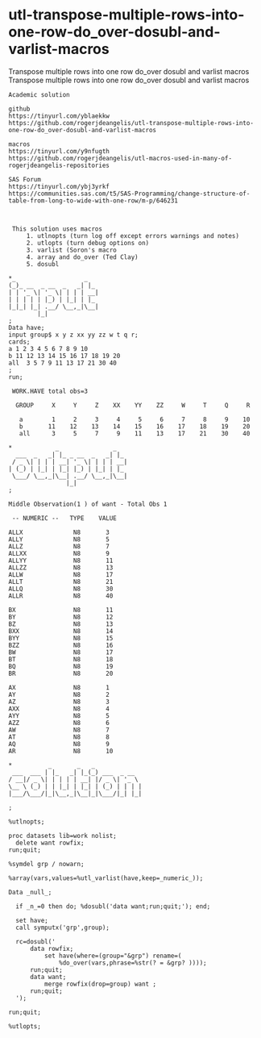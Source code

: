 # utl-transpose-multiple-rows-into-one-row-do_over-dosubl-and-varlist-macros
Transpose multiple rows into one row do_over dosubl and varlist macros
    Transpose multiple rows into one row do_over dosubl and varlist macros                                                       
                                                                                                                                 
    Academic solution                                                                                                            
                                                                                                                                 
    github                                                                                                                       
    https://tinyurl.com/yblaekkw                                                                                                 
    https://github.com/rogerjdeangelis/utl-transpose-multiple-rows-into-one-row-do_over-dosubl-and-varlist-macros                
                                                                                                                                 
    macros                                                                                                                       
    https://tinyurl.com/y9nfugth                                                                                                 
    https://github.com/rogerjdeangelis/utl-macros-used-in-many-of-rogerjdeangelis-repositories                                   
                                                                                                                                 
    SAS Forum                                                                                                                    
    https://tinyurl.com/ybj3yrkf                                                                                                 
    https://communities.sas.com/t5/SAS-Programming/change-structure-of-table-from-long-to-wide-with-one-row/m-p/646231           
                                                                                                                                 
                                                                                                                                 
                                                                                                                                 
     This solution uses macros                                                                                                   
         1. utlnopts (turn log off except errors warnings and notes)                                                             
         2. utlopts (turn debug options on)                                                                                      
         3. varlist (Soron's macro                                                                                               
         4. array and do_over (Ted Clay)                                                                                         
         5. dosubl                                                                                                               
                                                                                                                                 
    *_                   _                                                                                                       
    (_)_ __  _ __  _   _| |_                                                                                                     
    | | '_ \| '_ \| | | | __|                                                                                                    
    | | | | | |_) | |_| | |_                                                                                                     
    |_|_| |_| .__/ \__,_|\__|                                                                                                    
            |_|                                                                                                                  
    ;                                                                                                                            
    Data have;                                                                                                                   
    input group$ x y z xx yy zz w t q r;                                                                                         
    cards;                                                                                                                       
    a 1 2 3 4 5 6 7 8 9 10                                                                                                       
    b 11 12 13 14 15 16 17 18 19 20                                                                                              
    all  3 5 7 9 11 13 17 21 30 40                                                                                               
    ;                                                                                                                            
    run;                                                                                                                         
                                                                                                                                 
     WORK.HAVE total obs=3                                                                                                       
                                                                                                                                 
      GROUP     X     Y     Z    XX    YY    ZZ     W     T     Q     R                                                          
                                                                                                                                 
       a        1     2     3     4     5     6     7     8     9    10                                                          
       b       11    12    13    14    15    16    17    18    19    20                                                          
       all      3     5     7     9    11    13    17    21    30    40                                                          
                                                                                                                                 
    *            _               _                                                                                               
      ___  _   _| |_ _ __  _   _| |_                                                                                             
     / _ \| | | | __| '_ \| | | | __|                                                                                            
    | (_) | |_| | |_| |_) | |_| | |_                                                                                             
     \___/ \__,_|\__| .__/ \__,_|\__|                                                                                            
                    |_|                                                                                                          
    ;                                                                                                                            
                                                                                                                                 
    Middle Observation(1 ) of want - Total Obs 1                                                                                 
                                                                                                                                 
     -- NUMERIC --   TYPE    VALUE                                                                                               
                                                                                                                                 
    ALLX              N8       3                                                                                                 
    ALLY              N8       5                                                                                                 
    ALLZ              N8       7                                                                                                 
    ALLXX             N8       9                                                                                                 
    ALLYY             N8       11                                                                                                
    ALLZZ             N8       13                                                                                                
    ALLW              N8       17                                                                                                
    ALLT              N8       21                                                                                                
    ALLQ              N8       30                                                                                                
    ALLR              N8       40                                                                                                
                                                                                                                                 
    BX                N8       11                                                                                                
    BY                N8       12                                                                                                
    BZ                N8       13                                                                                                
    BXX               N8       14                                                                                                
    BYY               N8       15                                                                                                
    BZZ               N8       16                                                                                                
    BW                N8       17                                                                                                
    BT                N8       18                                                                                                
    BQ                N8       19                                                                                                
    BR                N8       20                                                                                                
                                                                                                                                 
    AX                N8       1                                                                                                 
    AY                N8       2                                                                                                 
    AZ                N8       3                                                                                                 
    AXX               N8       4                                                                                                 
    AYY               N8       5                                                                                                 
    AZZ               N8       6                                                                                                 
    AW                N8       7                                                                                                 
    AT                N8       8                                                                                                 
    AQ                N8       9                                                                                                 
    AR                N8       10                                                                                                
                                                                                                                                 
    *          _       _   _                                                                                                     
     ___  ___ | |_   _| |_(_) ___  _ __                                                                                          
    / __|/ _ \| | | | | __| |/ _ \| '_ \                                                                                         
    \__ \ (_) | | |_| | |_| | (_) | | | |                                                                                        
    |___/\___/|_|\__,_|\__|_|\___/|_| |_|                                                                                        
                                                                                                                                 
    ;                                                                                                                            
                                                                                                                                 
    %utlnopts;                                                                                                                   
                                                                                                                                 
    proc datasets lib=work nolist;                                                                                               
      delete want rowfix;                                                                                                        
    run;quit;                                                                                                                    
                                                                                                                                 
    %symdel grp / nowarn;                                                                                                        
                                                                                                                                 
    %array(vars,values=%utl_varlist(have,keep=_numeric_));                                                                       
                                                                                                                                 
    Data _null_;                                                                                                                 
                                                                                                                                 
      if _n_=0 then do; %dosubl('data want;run;quit;'); end;                                                                     
                                                                                                                                 
      set have;                                                                                                                  
      call symputx('grp',group);                                                                                                 
                                                                                                                                 
      rc=dosubl('                                                                                                                
          data rowfix;                                                                                                           
              set have(where=(group="&grp") rename=(                                                                             
                  %do_over(vars,phrase=%str(? = &grp? ))));                                                                      
          run;quit;                                                                                                              
          data want;                                                                                                             
              merge rowfix(drop=group) want ;                                                                                    
          run;quit;                                                                                                              
      ');                                                                                                                        
                                                                                                                                 
    run;quit;                                                                                                                    
                                                                                                                                 
    %utlopts;                                                                                                                    
                                                                                                                                 
